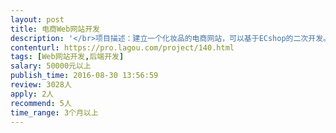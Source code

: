 ```yaml
---                
layout: post       
title: 电商Web网站开发           
description: '</br>项目描述：建立一个化妆品的电商网站，可以基于ECshop的二次开发。</br></br>主要功能点：</br></br>产品展示，页面展示，产品售卖</br></br>人员要求：</br></br>有电商平台开发经验</br>'     
contenturl: https://pro.lagou.com/project/140.html      
tags: [Web网站开发,后端开发]            
salary: 50000元以上          
publish_time: 2016-08-30 13:56:59         
review: 3028人                   
apply: 2人                   
recommend: 5人                   
time_range: 3个月以上              
---                 
```

